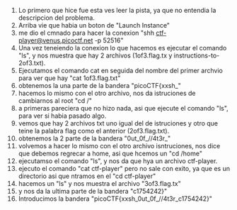1. Lo primero que hice fue esta ves leer la pista, ya que no entendia la descripcion del problema.
2. Arriba vie que habia un boton de "Launch Instance"
3. me dio el cmnado para hacer la conexion "shh ctf-player@venus.picoctf.net -p 52516"
4. Una vez teneiendo la conexion lo que hacemos es ejecutar el comando "ls", y nos muestra que hay 2 archivos (1of3.flag.tx y instructions-to-2of3.txt).
5. Ejecutamos el comando cat en seguida del nombre del primer archvio para ver que hay "cat 1of3.flag.txt"
6. obtenemos la una parte de la bandera "picoCTF{xxsh_"
7. hacemos lo mismo con el otro archivo, nos da istruciones de cambiarnos al root "cd /"
8. a primeras pareciera que no hizo nada, asi que ejecute el comando "ls", para ver si habia pasado algo.
9. vemos que hay 2 archivos txt uno igual del de istruciones y otro que teine la palabra flag como el anterior (2of3.flag.txt).
10. obtenemos la 2 parte de la bandera "0ut_0f_\/\/4t3r_"
11. volvemos a hacer lo mismo con el otro archivo isntruciones, nos dice que debemos regrecar a home, asi que hcemos un "cd /home"
12. ejecutamso el comando "ls", y nos da que hya un archivo ctf-player.
13. ejecuto el comando "cat ctf-player" pero no sale con exito, ya que es un directorio asi que ntramos en el "cd ctf-player"
14. hacemos un "ls" y nos muestra el archivo "3of3.flag.tx"
15. y nos da la ultima parte de la bandera "c1754242}"
16. Introducimos la bandera "picoCTF{xxsh_0ut_0f_\/\/4t3r_c1754242}"